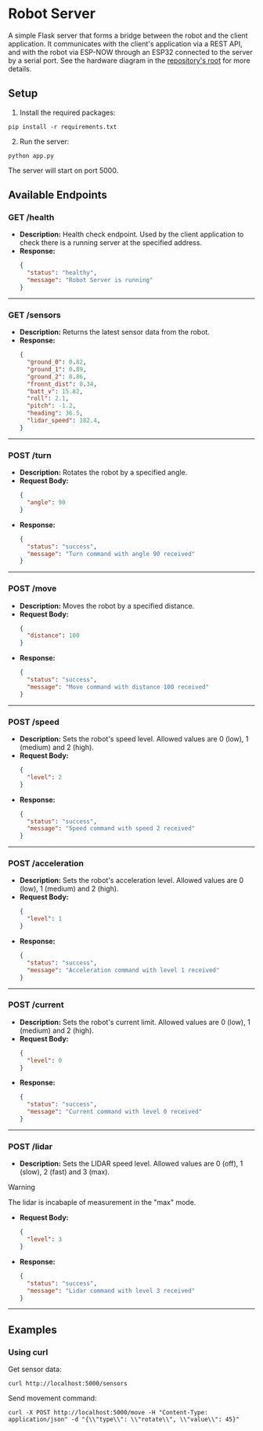 # Robot Server

A simple Flask server that forms a bridge between the robot and the client application. It communicates with the client's application via a REST API, and with the robot via ESP-NOW through an ESP32 connected to the server by a serial port. See the hardware diagram in the [repository's root](../README.md) for more details.

## Setup

1. Install the required packages:
```
pip install -r requirements.txt
```

2. Run the server:
```
python app.py
```

The server will start on port 5000.

## Available Endpoints

### GET /health

- **Description:** Health check endpoint. Used by the client application to check there is a running server at the specified address.
- **Response:**  
  ```json
  {
    "status": "healthy",
    "message": "Robot Server is running"
  }
  ```

---

### GET /sensors

- **Description:** Returns the latest sensor data from the robot.
- **Response:**  
  ```json
  {
    "ground_0": 0.82,
    "ground_1": 0.89,
    "ground_2": 0.86,
    "fronnt_dist": 0.34,
    "batt_v": 15.82,
    "roll": 2.1,
    "pitch": -1.2,
    "heading": 36.5,
    "lidar_speed": 182.4,
  }
  ```

---

### POST /turn

- **Description:** Rotates the robot by a specified angle.
- **Request Body:**  
  ```json
  {
    "angle": 90
  }
  ```
- **Response:**  
  ```json
  {
    "status": "success",
    "message": "Turn command with angle 90 received"
  }
  ```

---

### POST /move

- **Description:** Moves the robot by a specified distance.
- **Request Body:**  
  ```json
  {
    "distance": 100
  }
  ```
- **Response:**  
  ```json
  {
    "status": "success",
    "message": "Move command with distance 100 received"
  }
  ```

---

### POST /speed

- **Description:** Sets the robot's speed level. Allowed values are 0 (low), 1 (medium) and 2 (high).
- **Request Body:**  
  ```json
  {
    "level": 2
  }
  ```
- **Response:**  
  ```json
  {
    "status": "success",
    "message": "Speed command with speed 2 received"
  }
  ```

---

### POST /acceleration

- **Description:** Sets the robot's acceleration level. Allowed values are 0 (low), 1 (medium) and 2 (high).
- **Request Body:**  
  ```json
  {
    "level": 1
  }
  ```
- **Response:**  
  ```json
  {
    "status": "success",
    "message": "Acceleration command with level 1 received"
  }
  ```

---

### POST /current

- **Description:** Sets the robot's current limit. Allowed values are 0 (low), 1 (medium) and 2 (high).
- **Request Body:**  
  ```json
  {
    "level": 0
  }
  ```
- **Response:**  
  ```json
  {
    "status": "success",
    "message": "Current command with level 0 received"
  }
  ```

---

### POST /lidar

- **Description:** Sets the LIDAR speed level. Allowed values are 0 (off), 1 (slow), 2 (fast) and 3 (max).
> [!WARNING]
> The lidar is incabaple of measurement in the "max" mode.
- **Request Body:**  
  ```json
  {
    "level": 3
  }
  ```
- **Response:**  
  ```json
  {
    "status": "success",
    "message": "Lidar command with level 3 received"
  }
  ```

---

## Examples

### Using curl

Get sensor data:
```
curl http://localhost:5000/sensors
```

Send movement command:
```
curl -X POST http://localhost:5000/move -H "Content-Type: application/json" -d "{\\"type\\": \\"rotate\\", \\"value\\": 45}"
```
